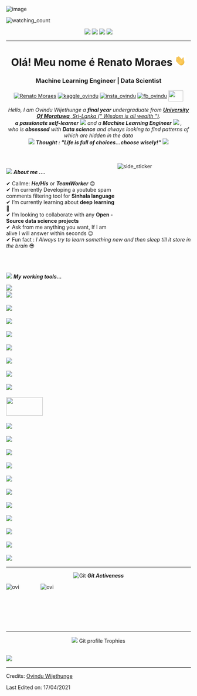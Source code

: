 ![image](https://github.com/RenatoDev4/RenatoDev4/assets/127764189/7ff8c598-4302-47aa-a177-087268922557)<p align="left"> 
<img src="https://komarev.com/ghpvc/?username=OvinduWijethunge&color=brightgreen" alt="watching_count" />
 </p>
 <p align="center">
<img src="https://img.shields.io/badge/Idade-33-blue" />
  <img src="https://img.shields.io/badge/Focus-Machine%20Learning-red" />
  <img src="https://img.shields.io/badge/Lives-Brazil-green" />
  <img src="https://img.shields.io/badge/Languages-Português%20%26%20English-yellow" />
</p>
<hr>
<h1 align="center">Olá! Meu nome é Renato Moraes <img src="https://raw.githubusercontent.com/ABSphreak/ABSphreak/master/gifs/Hi.gif" width="30px"></h1>
<h3 align="center">Machine Learning Engineer | Data Scientist </h3>
<p align="center">
<a href="www.linkedin.com/in/renato-moraes-11b546272" target="blank"><img align="center" src="https://img.shields.io/badge/LinkedIn-0077B5?style=for-the-badge&logo=linkedin&logoColor=white" alt="Renato Moraes" height="25" width="99" /></a>  
<a href="https://www.kaggle.com/ovinduwijethunge" target="blank"><img align="center" src="https://www.vectorlogo.zone/logos/kaggle/kaggle-icon.svg" alt="kaggle_ovindu" height="30" width="40" /></a>
<a href="https://www.instagram.com/ovindu_vesuvius/" target="blank"><img align="center" src="https://img.shields.io/badge/Instagram-E4405F?style=for-the-badge&logo=instagram&logoColor=white" alt="insta_ovindu" height="25" width="99" /></a>
<a href="https://www.facebook.com/ovindu.wijethunge.7/" target="blank"><img align="center" src="https://www.svgrepo.com/show/299425/facebook.svg" alt="fb_ovindu" height="30" width="40" /></a>
 <a href = "mailto: oumw.udesh@gmail.com"><img align="center" src="https://seeklogo.com/images/G/gmail-new-2020-logo-32DBE11BB4-seeklogo.com.png" height="30" width="40" /></a>
</p>
</p>



<p align="center">
  <em>
    Hello, I am Ovindu Wijethunge a <b>final year</b> undergraduate from <a href="https://uom.lk/"> <b>University Of Moratuwa</b>, Sri-Lanka (" Wisdom is all wealth ")</a>. <br>
    <b>a passionate self-learner</b> <img src="https://github.com/TheDudeThatCode/TheDudeThatCode/blob/master/Assets/Developer.gif" width="30px"> and a <b>Machine Learning Engineer</b>&nbsp;<img src="https://github.com/TheDudeThatCode/TheDudeThatCode/blob/master/Assets/Designer.gif" width="36px">&nbsp,<br>who is <b>obsessed</b>
    with <b>Data science</b> and always looking to find patterns of which are hidden in the data 
  </em> 
  <br>
  <img src="https://media.giphy.com/media/gH3LO09IOiZIqePwv9/giphy.gif" width="50" /> <b><i align="center">Thought : "Life is full of choices…choose wisely!”</i></b> <img src="https://media.giphy.com/media/qjqUcgIyRjsl2/giphy.gif" width="50" />
</p>
<br><br>
<img align="right" width=200px height=200px alt="side_sticker" src="https://media.giphy.com/media/TEnXkcsHrP4YedChhA/giphy.gif" />

<img src="https://media.giphy.com/media/iY8CRBdQXODJSCERIr/giphy.gif" width="30px">&nbsp;***About me ....***

✔ Callme: ***He/His*** or ***TeamWorker*** 😊 <br>
✔ I’m currently Developing a youtube spam comments filtering tool for **Sinhala language**<br>
✔ I’m currently learning about **deep learning**🥰<br>
✔ I’m looking to collaborate with any **Open - Source data science projects**<br>
✔ Ask from me anything you want, If I am alive I will answer within seconds 😉<br>
✔ Fun fact : *I Always try to learn something new and then sleep till it store in the brain* 😎<br><br><br><br>
 

<img src="https://media.giphy.com/media/iY8CRBdQXODJSCERIr/giphy.gif" width="30px">&nbsp;***My working tools...***
<p align="left">
  
  <code><img height="50" src="https://github.com/uannabi/-/blob/master/resource/git.svg"></code>
  <code> <img height="50" src="https://github.com/uannabi/-/blob/master/resource/python-icon.svg"> </code>
  <code> <img height="50" src="https://www.vectorlogo.zone/logos/java/java-ar21.svg"> </code>
  <code> <img height="50" src="https://upload.wikimedia.org/wikipedia/commons/7/7e/Spyder_logo.svg"> </code>
  <code> <img height="50" src="https://www.vectorlogo.zone/logos/jupyter/jupyter-ar21.svg"> </code>
  <code> <img height="50" src="https://www.vectorlogo.zone/logos/dotnet/dotnet-ar21.svg"> </code>
  <code> <img height="50" src="https://www.vectorlogo.zone/logos/w3_html5/w3_html5-ar21.svg"> </code>
  <code> <img height="50" src="https://www.vectorlogo.zone/logos/mysql/mysql-ar21.svg"> </code>
  <code> <img height="50" src="https://www.vectorlogo.zone/logos/sqlite/sqlite-ar21.svg"> </code>
  <code> <img height="50" src="https://matplotlib.org/2.2.5/_images/sphx_glr_logos2_001.png" width='100'> </code>
  <code> <img height="50" src="https://upload.wikimedia.org/wikipedia/commons/thumb/e/ed/Pandas_logo.svg/768px-Pandas_logo.svg.png"> </code>
  <code> <img height="50" src="https://www.vectorlogo.zone/logos/pocoo_flask/pocoo_flask-ar21.svg"> </code>
  <code> <img height="50" src="https://www.vectorlogo.zone/logos/heroku/heroku-ar21.svg"> </code>
  <code> <img height="50" src="https://www.vectorlogo.zone/logos/numpy/numpy-ar21.svg"> </code>
  <code> <img height="50" src="https://raw.githubusercontent.com/valohai/ml-logos/master/scipy.svg"> </code>
  <code> <img height="50" src="https://www.vectorlogo.zone/logos/reactjs/reactjs-ar21.svg"> </code>
  <code> <img height="50" src="https://www.vectorlogo.zone/logos/laravel/laravel-ar21.svg"> </code>
  <code> <img height="50" src="https://www.vectorlogo.zone/logos/javascript/javascript-ar21.svg"> </code>
  <code> <img height="50" src="https://www.vectorlogo.zone/logos/netlifyapp_watercss/netlifyapp_watercss-ar21.svg"> </code>
  <code> <img height="50" src="https://seeklogo.com/images/S/scikit-learn-logo-8766D07E2E-seeklogo.com.png"> </code>
  <code> <img height="50" src="https://www.vectorlogo.zone/logos/tensorflow/tensorflow-ar21.svg"> </code>
  <hr>
  <p align="center">
 <img src="https://media.giphy.com/media/W5eoZHPpUx9sapR0eu/giphy.gif" width="30px" alt="Git"/>&nbsp;<i><b>Git Activeness</b></i></p>
 
<p><img align="left" src="https://github-readme-stats.vercel.app/api/top-langs?username=OvinduWijethunge&show_icons=true&locale=en&layout=compact&theme=chartreuse-dark" alt="ovi" /></p>
<p>&nbsp;<img align="right" src="https://github-readme-stats.vercel.app/api?username=OvinduWijethunge&show_icons=true&locale=en&theme=chartreuse-dark" alt="ovi" width="410" /></p>
<br><br><br><br><br>

<hr>


<p align="center"><img src="https://media.giphy.com/media/QaMcXSekUWx7aogAUr/giphy.gif" width="30" />&nbsp;Git profile Trophies</p><br>
<img src="https://github-profile-trophy.vercel.app/?username=OvinduWijethunge&theme=juicyfresh&no-bg=true" />


-----
Credits: [Ovindu Wijethunge](https://github.com/OvinduWijethunge)

Last Edited on: 17/04/2021
